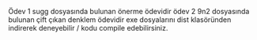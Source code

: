 Ödev 1 sugg dosyasında bulunan önerme ödevidir
ödev 2 9n2 dosyasında bulunan çift çıkan denklem ödevidir
exe dosyalarını dist klasöründen indirerek deneyebilir / kodu compile edebilirsiniz.

